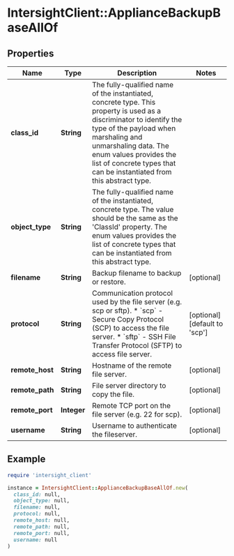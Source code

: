 # IntersightClient::ApplianceBackupBaseAllOf

## Properties

| Name | Type | Description | Notes |
| ---- | ---- | ----------- | ----- |
| **class_id** | **String** | The fully-qualified name of the instantiated, concrete type. This property is used as a discriminator to identify the type of the payload when marshaling and unmarshaling data. The enum values provides the list of concrete types that can be instantiated from this abstract type. |  |
| **object_type** | **String** | The fully-qualified name of the instantiated, concrete type. The value should be the same as the &#39;ClassId&#39; property. The enum values provides the list of concrete types that can be instantiated from this abstract type. |  |
| **filename** | **String** | Backup filename to backup or restore. | [optional] |
| **protocol** | **String** | Communication protocol used by the file server (e.g. scp or sftp). * &#x60;scp&#x60; - Secure Copy Protocol (SCP) to access the file server. * &#x60;sftp&#x60; - SSH File Transfer Protocol (SFTP) to access file server. | [optional][default to &#39;scp&#39;] |
| **remote_host** | **String** | Hostname of the remote file server. | [optional] |
| **remote_path** | **String** | File server directory to copy the file. | [optional] |
| **remote_port** | **Integer** | Remote TCP port on the file server (e.g. 22 for scp). | [optional] |
| **username** | **String** | Username to authenticate the fileserver. | [optional] |

## Example

```ruby
require 'intersight_client'

instance = IntersightClient::ApplianceBackupBaseAllOf.new(
  class_id: null,
  object_type: null,
  filename: null,
  protocol: null,
  remote_host: null,
  remote_path: null,
  remote_port: null,
  username: null
)
```

